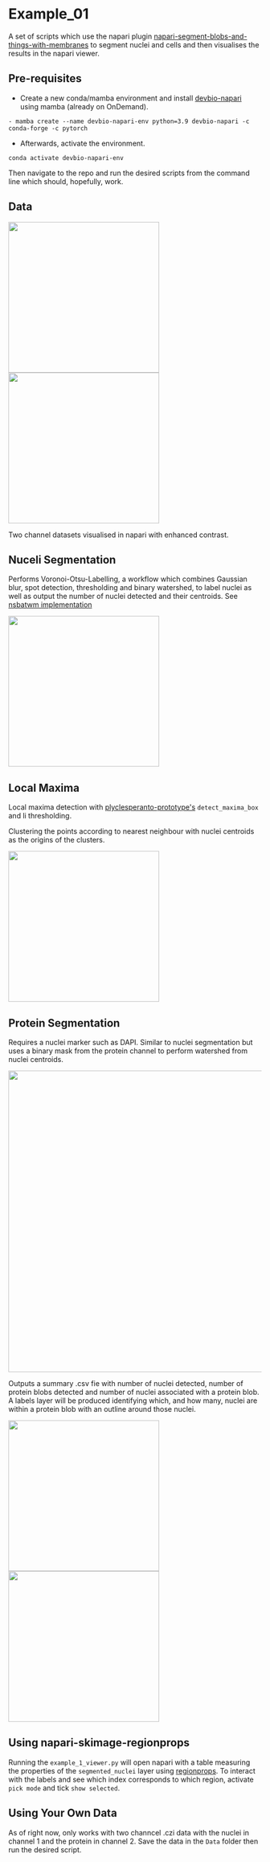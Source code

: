 # Example_01
 
A set of scripts which use the napari plugin [napari-segment-blobs-and-things-with-membranes](https://github.com/haesleinhuepf/napari-segment-blobs-and-things-with-membranes) to segment nuclei and cells and then visualises the results in the napari viewer.
## Pre-requisites
- Create a new conda/mamba environment and install [devbio-napari](https://github.com/haesleinhuepf/devbio-napari#installation) using mamba (already on OnDemand).
```
- mamba create --name devbio-napari-env python=3.9 devbio-napari -c conda-forge -c pytorch
```

- Afterwards, activate the environment.
```
conda activate devbio-napari-env
```

Then navigate to the repo and run the desired scripts from the command line which should, hopefully, work.
## Data
<img src="https://github.com/vanessadao31/Example_01/images/img1_data.png" width="300">
<img src="https://github.com/vanessadao31/Example_01/images/img2_data.png" width="300">

Two channel datasets visualised in napari with enhanced contrast. 

## Nuceli Segmentation
Performs Voronoi-Otsu-Labelling, a workflow which combines Gaussian blur, spot detection, thresholding and binary watershed, to label nuclei as well as output the number of nuclei detected and their centroids. See [nsbatwm implementation](https://github.com/haesleinhuepf/napari-segment-blobs-and-things-with-membranes/blob/main/napari_segment_blobs_and_things_with_membranes/__init__.py)

<img src="https://github.com/vanessadao31/Example_01/assets/138872234/df90ef4f-662b-4431-a856-95e8b21b2ec1" width="300">


## Local Maxima
Local maxima detection with [plyclesperanto-prototype's](https://github.com/clEsperanto/pyclesperanto_prototype) `detect_maxima_box` and li thresholding.

Clustering the points according to nearest neighbour with nuclei centroids as the origins of the clusters. 

<img src="https://github.com/vanessadao31/Example_01/assets/138872234/bcc162ef-bc79-42a4-8a01-0d2c88ec80f4" width="300">

## Protein Segmentation
Requires a nuclei marker such as DAPI. Similar to nuclei segmentation but uses a binary mask from the protein channel to perform watershed from nuclei centroids.

<img src="https://github.com/vanessadao31/Example_01/assets/138872234/0c94776e-e045-4802-8a14-eabb41b3ac67" width="600">

Outputs a summary .csv fie with number of nuclei detected, number of protein blobs detected and number of nuclei associated with a protein blob.
A labels layer will be produced identifying which, and how many, nuclei are within a protein blob with an outline around those nuclei.

<img src="https://github.com/vanessadao31/Example_01/assets/138872234/73b74dc0-416d-4774-a3ef-d0a146fdf439" width="300">
<img src="https://github.com/vanessadao31/Example_01/assets/138872234/30d7bd2f-1141-4c77-ad1d-2c519e50107d" width="300">



## Using napari-skimage-regionprops
Running the `example_1_viewer.py` will open napari with a table measuring the properties of the `segmented_nuclei` layer using [regionprops](https://github.com/haesleinhuepf/napari-skimage-regionprops/tree/master). To interact with the labels and see which index corresponds to which region, activate `pick mode` and tick `show selected`.

## Using Your Own Data
As of right now, only works with two channcel .czi data with the nuclei in channel 1 and the protein in channel 2. Save the data in the `Data` folder then run the desired script.


